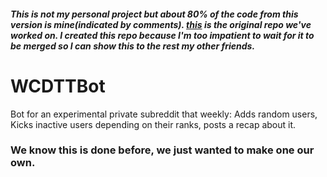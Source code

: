 ##### This is not my personal project but about 80% of the code from this version is mine(indicated by comments). [this](https://github.com/JacobAButler/WeCanDoThisTooBot) is the original repo we've worked on. I created this repo because I'm too impatient to wait for it to be merged so I can show this to the rest my other friends.
# WCDTTBot
Bot for an experimental private subreddit that weekly:
Adds random users,
Kicks inactive users depending on their ranks,
posts a recap about it.
### We know this is done before, we just wanted to make one our own.
